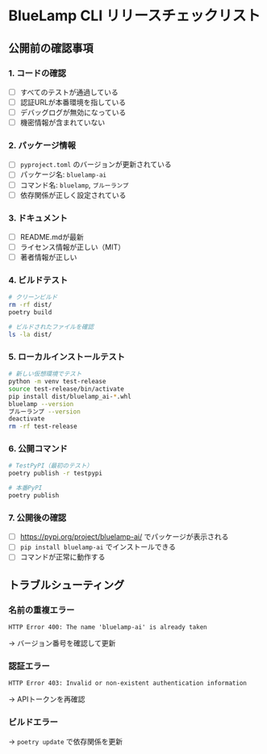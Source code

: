 # BlueLamp CLI リリースチェックリスト

## 公開前の確認事項

### 1. コードの確認
- [ ] すべてのテストが通過している
- [ ] 認証URLが本番環境を指している
- [ ] デバッグログが無効になっている
- [ ] 機密情報が含まれていない

### 2. パッケージ情報
- [ ] `pyproject.toml` のバージョンが更新されている
- [ ] パッケージ名: `bluelamp-ai`
- [ ] コマンド名: `bluelamp`, `ブルーランプ`
- [ ] 依存関係が正しく設定されている

### 3. ドキュメント
- [ ] README.mdが最新
- [ ] ライセンス情報が正しい（MIT）
- [ ] 著者情報が正しい

### 4. ビルドテスト
```bash
# クリーンビルド
rm -rf dist/
poetry build

# ビルドされたファイルを確認
ls -la dist/
```

### 5. ローカルインストールテスト
```bash
# 新しい仮想環境でテスト
python -m venv test-release
source test-release/bin/activate
pip install dist/bluelamp_ai-*.whl
bluelamp --version
ブルーランプ --version
deactivate
rm -rf test-release
```

### 6. 公開コマンド
```bash
# TestPyPI（最初のテスト）
poetry publish -r testpypi

# 本番PyPI
poetry publish
```

### 7. 公開後の確認
- [ ] https://pypi.org/project/bluelamp-ai/ でパッケージが表示される
- [ ] `pip install bluelamp-ai` でインストールできる
- [ ] コマンドが正常に動作する

## トラブルシューティング

### 名前の重複エラー
```
HTTP Error 400: The name 'bluelamp-ai' is already taken
```
→ バージョン番号を確認して更新

### 認証エラー
```
HTTP Error 403: Invalid or non-existent authentication information
```
→ APIトークンを再確認

### ビルドエラー
→ `poetry update` で依存関係を更新